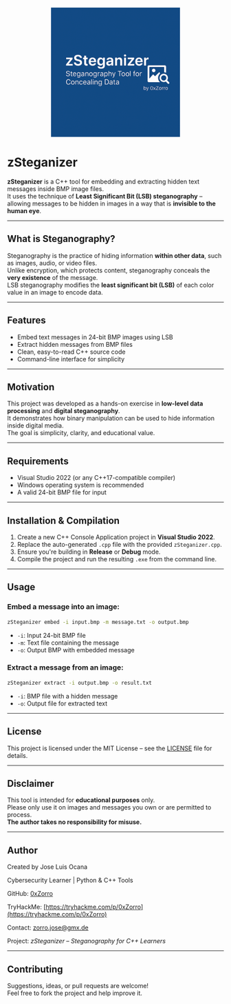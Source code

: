 <p align="center">
  <img src="Banner.png" alt="zSteganizer" width="300"/>
</p>

# zSteganizer

**zSteganizer** is a C++ tool for embedding and extracting hidden text messages inside BMP image files.  
It uses the technique of **Least Significant Bit (LSB) steganography** – allowing messages to be hidden in images in a way that is **invisible to the human eye**.

---

## What is Steganography?

Steganography is the practice of hiding information **within other data**, such as images, audio, or video files.  
Unlike encryption, which protects content, steganography conceals the **very existence** of the message.  
LSB steganography modifies the **least significant bit (LSB)** of each color value in an image to encode data.

---

## Features

- Embed text messages in 24-bit BMP images using LSB
- Extract hidden messages from BMP files
- Clean, easy-to-read C++ source code
- Command-line interface for simplicity

---

## Motivation

This project was developed as a hands-on exercise in **low-level data processing** and **digital steganography**.  
It demonstrates how binary manipulation can be used to hide information inside digital media.  
The goal is simplicity, clarity, and educational value.

---

## Requirements

- Visual Studio 2022 (or any C++17-compatible compiler)
- Windows operating system is recommended
- A valid 24-bit BMP file for input

---

## Installation & Compilation

1. Create a new C++ Console Application project in **Visual Studio 2022**.
2. Replace the auto-generated `.cpp` file with the provided `zSteganizer.cpp`.
3. Ensure you're building in **Release** or **Debug** mode.
4. Compile the project and run the resulting `.exe` from the command line.

---

## Usage

### Embed a message into an image:

```bash
zSteganizer embed -i input.bmp -m message.txt -o output.bmp
```

- `-i`: Input 24-bit BMP file
- `-m`: Text file containing the message
- `-o`: Output BMP with embedded message

### Extract a message from an image:

```bash
zSteganizer extract -i output.bmp -o result.txt
```

- `-i`: BMP file with a hidden message
- `-o`: Output file for extracted text

---

## License

This project is licensed under the MIT License – see the [LICENSE](LICENSE) file for details.

---

## Disclaimer

This tool is intended for **educational purposes** only.  
Please only use it on images and messages you own or are permitted to process.  
**The author takes no responsibility for misuse.**

---

## Author

Created by Jose Luis Ocana

Cybersecurity Learner | Python & C++ Tools 

GitHub: [0xZorro](https://github.com/0xZorro)

TryHackMe: [https://tryhackme.com/p/0xZorro](https://tryhackme.com/p/0xZorro)
  
Contact: zorro.jose@gmx.de

Project: *zSteganizer – Steganography for C++ Learners*

---

## Contributing

Suggestions, ideas, or pull requests are welcome!  
Feel free to fork the project and help improve it.
